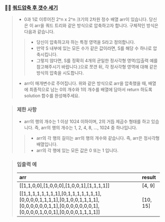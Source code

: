 ### 🧑‍💻 [쿼드압축 후 갯수 세기](https://programmers.co.kr/learn/courses/30/lessons/68936)

> - 0과 1로 이루어진 2^n x 2^n 크기의 2차원 정수 배열 arr이 있습니다. 당신은 이 arr을 쿼드 트리와 같은 방식으로 압축하고자 합니다. 구체적인 방식은 다음과 같습니다.
> > - 당신이 압축하고자 하는 특정 영역을 S라고 정의합니다.
> > - 만약 S 내부에 있는 모든 수가 같은 값이라면, S를 해당 수 하나로 압축시킵니다.
> > - 그렇지 않다면, S를 정확히 4개의 균일한 정사각형 영역(입출력 예를 참고해주시기 바랍니다.)으로 쪼갠 뒤, 각 정사각형 영역에 대해 같은 방식의 압축을 시도합니다.
> - arr이 매개변수로 주어집니다. 위와 같은 방식으로 arr을 압축했을 때, 배열에 최종적으로 남는 0의 개수와 1의 개수를 배열에 담아서 return 하도록 solution 함수를 완성해주세요.

> ### 제한 사항
> 
> - arr의 행의 개수는 1 이상 1024 이하이며, 2의 거듭 제곱수 형태를 하고 있습니다. 즉, arr의 행의 개수는 1, 2, 4, 8, ..., 1024 중 하나입니다.
> > - arr의 각 행의 길이는 arr의 행의 개수와 같습니다. 즉, arr은 정사각형 배열입니다.
> > - arr의 각 행에 있는 모든 값은 0 또는 1 입니다.

> ### 입출력 예
> 
> |arr|result|
> |:---|:---|
> |[[1,1,0,0],[1,0,0,0],[1,0,0,1],[1,1,1,1]]|[4, 9]|
> |[[1,1,1,1,1,1,1,1],[0,1,1,1,1,1,1,1],[0,0,0,0,1,1,1,1],[0,1,0,0,1,1,1,1],[0,0,0,0,0,0,1,1],[0,0,0,0,0,0,0,1],[0,0,0,0,1,0,0,1],[0,0,0,0,1,1,1,1]]|[10, 15]|